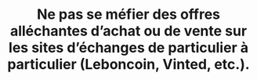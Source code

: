 ---
categories: category-b2NrlcXR_BqRhZ9FigQAW
goodPractices:
- good-practice-5NKhhplZcBemDTp6Dx1Pq
risks:
- Expédier un objet et ne jamais recevoir d’argent en contre partie
- acheter un objet et ne jamais le réceptionner
- être attiré dans une embuscade dont le motif premier demeure le vol (argent
- objet
- etc.).
title: Ne pas se méfier des offres alléchantes d’achat ou de vente sur les sites d’échanges
  de particulier à particulier (Leboncoin, Vinted, etc.).
uuid: vulnerability-_1aMiHbHWd9TkTl2_hdrd
visibleInCms: true
---